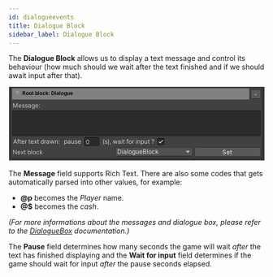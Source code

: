 ```yaml
---
id: dialogueevents
title: Dialogue Block
sidebar_label: Dialogue Block
---
```


The **Dialogue Block** allows us to display a text message and control its behaviour (how much should we wait after the text finished and if we should await input after that).

<center><img src="/static/img/blocks/dialogueblock.png" /></center>

The **Message** field supports Rich Text. There are also some codes that gets automatically parsed into other values, for example:
+ **@p** becomes the _Player_ name.
+ **@$** becomes the _cash_.

*(For more informations about the messages and dialogue box, please refer to the [DialogueBox](dialogueevents) documentation.)*

The **Pause** field determines how many seconds the game will wait *after* the text has finished displaying and the **Wait for input** field determines if the game should wait for input *after* the pause seconds elapsed.